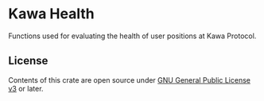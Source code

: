 # Kawa Health

Functions used for evaluating the health of user positions at Kawa Protocol.

## License

Contents of this crate are open source under [GNU General Public License v3](../../LICENSE) or later.
